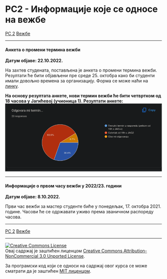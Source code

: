 # РС2 - Информације које се односе на вежбе

[РС 2](../../README.md) [Вежбе](../README.md)

---

#### Анкета о промени термина вежби

**Датум објаве: 22.10.2022.**

На захтев студената, постављена је анкета о промени термина вежби. Резултати ће бити објављени пре среде 25. октобра како би студенти имали довољно времена за организацију. Форма се може наћи на [линку](https://forms.gle/bRcyiEBmBSY1oHQSA).

**На основу резултата анкете, нови термин вежби ће бити четвртком од 18 часова у Јагићевој (учионица 1). Резултати анкете:**
![anketa_rez](slike/promena_termina_vezbi_anketa_rezultati.png)

---

#### Информације о првом часу вежби у 2022/23. години

**Датум објаве: 8.10.2022.**

Први час вежби за мастер студенте биће у понедељак, 17. октобра 2021. године. Часови ће се одржавати уживо према званичном распореду часова.

---

[РС 2](../../README.md) [Вежбе](../README.md)

---

<a rel="license" href="http://creativecommons.org/licenses/by-nc/3.0/"><img alt="Creative Commons License" style="border-width:0" src="https://i.creativecommons.org/l/by-nc/3.0/88x31.png" /></a><br />Овај садржај је заштићен лиценцом <a rel="license" href="http://creativecommons.org/licenses/by-nc/3.0/">Creative Commons Attribution-NonCommercial 3.0 Unported License</a>.

За програмски код који се односи на садржај овог курса се може сматрати да је заштићен [MIT лиценцом](/LICENSE).
